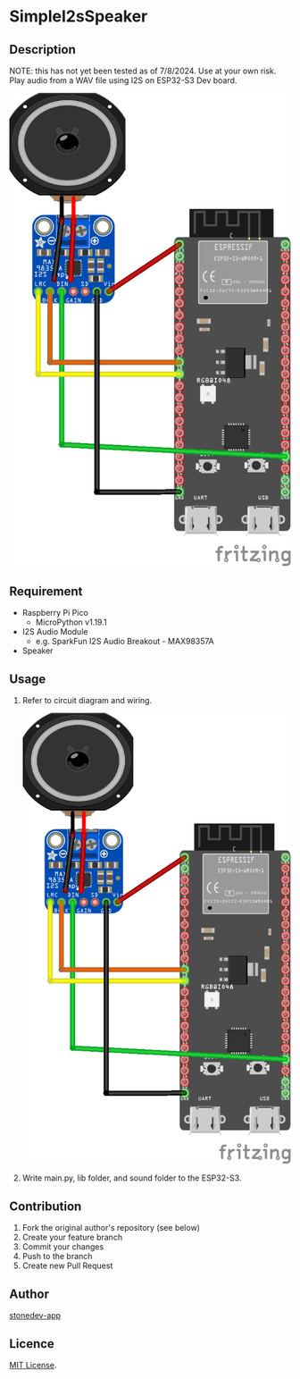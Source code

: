 # SimpleI2sSpeaker

## Description  
NOTE:  this has not yet been tested as of 7/8/2024.  Use at your own risk.
Play audio from a WAV file using I2S on ESP32-S3 Dev board.  

![ESP32-S3](https://github.com/Temtel/SimpleI2sSpeaker/blob/main/CircuitDiagram/esp32-s3_max98357a_bb.png)  
## Requirement  
- Raspberry Pi Pico  
    - MicroPython v1.19.1
- I2S Audio Module  
    - e.g. SparkFun I2S Audio Breakout - MAX98357A  
- Speaker
## Usage  
1. Refer to circuit diagram and wiring.  

    ![circuit diagram](https://github.com/Temtel/SimpleI2sSpeaker/blob/main/CircuitDiagram/esp32-s3_max98357a_bb.png)  

2. Write main.py, lib folder, and sound folder to the ESP32-S3.  
## Contribution  
1. Fork the original author's repository (see below)
2. Create your feature branch  
3. Commit your changes  
4. Push to the branch  
5. Create new Pull Request  
## Author  
[stonedev-app](https://github.com/stonedev-app)
## Licence  
[MIT License](https://en.wikipedia.org/wiki/MIT_License).
